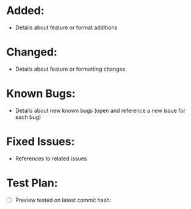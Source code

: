 # Added:
- Details about feature or format additions

# Changed:
- Details about feature or formatting changes

# Known Bugs:
- Details about new known bugs (open and reference a new issue for each bug)

# Fixed Issues:
- References to related issues

# Test Plan:
- [ ] Preview tested on latest commit hash: 